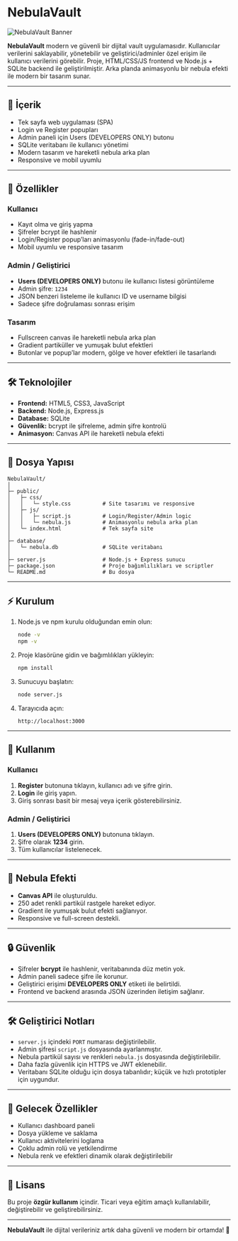 # NebulaVault

![NebulaVault Banner](https://via.placeholder.com/800x200.png?text=NebulaVault)

**NebulaVault** modern ve güvenli bir dijital vault uygulamasıdır. Kullanıcılar verilerini saklayabilir, yönetebilir ve geliştirici/adminler özel erişim ile kullanıcı verilerini görebilir. Proje, HTML/CSS/JS frontend ve Node.js + SQLite backend ile geliştirilmiştir. Arka planda animasyonlu bir nebula efekti ile modern bir tasarım sunar.

---

## 📌 İçerik

- Tek sayfa web uygulaması (SPA)
- Login ve Register popupları
- Admin paneli için Users (DEVELOPERS ONLY) butonu
- SQLite veritabanı ile kullanıcı yönetimi
- Modern tasarım ve hareketli nebula arka plan
- Responsive ve mobil uyumlu

---

## 🚀 Özellikler

### Kullanıcı

- Kayıt olma ve giriş yapma
- Şifreler bcrypt ile hashlenir
- Login/Register popup’ları animasyonlu (fade-in/fade-out)
- Mobil uyumlu ve responsive tasarım

### Admin / Geliştirici

- **Users (DEVELOPERS ONLY)** butonu ile kullanıcı listesi görüntüleme
- Admin şifre: `1234`
- JSON benzeri listeleme ile kullanıcı ID ve username bilgisi
- Sadece şifre doğrulaması sonrası erişim

### Tasarım

- Fullscreen canvas ile hareketli nebula arka plan
- Gradient partiküller ve yumuşak bulut efektleri
- Butonlar ve popup’lar modern, gölge ve hover efektleri ile tasarlandı

---

## 🛠️ Teknolojiler

- **Frontend:** HTML5, CSS3, JavaScript
- **Backend:** Node.js, Express.js
- **Database:** SQLite
- **Güvenlik:** bcrypt ile şifreleme, admin şifre kontrolü
- **Animasyon:** Canvas API ile hareketli nebula efekti

---

## 📂 Dosya Yapısı

```
NebulaVault/
│
├─ public/
│   ├─ css/
│   │   └─ style.css          # Site tasarımı ve responsive
│   ├─ js/
│   │   ├─ script.js          # Login/Register/Admin logic
│   │   └─ nebula.js          # Animasyonlu nebula arka plan
│   └─ index.html             # Tek sayfa site
│
├─ database/
│   └─ nebula.db              # SQLite veritabanı
│
├─ server.js                  # Node.js + Express sunucu
├─ package.json               # Proje bağımlılıkları ve scriptler
└─ README.md                  # Bu dosya
```

---

## ⚡ Kurulum

1. Node.js ve npm kurulu olduğundan emin olun:

   ```bash
   node -v
   npm -v
   ```

2. Proje klasörüne gidin ve bağımlılıkları yükleyin:

   ```bash
   npm install
   ```

3. Sunucuyu başlatın:

   ```bash
   node server.js
   ```

4. Tarayıcıda açın:

   ```
   http://localhost:3000
   ```

---

## 📝 Kullanım

### Kullanıcı

1. **Register** butonuna tıklayın, kullanıcı adı ve şifre girin.
2. **Login** ile giriş yapın.
3. Giriş sonrası basit bir mesaj veya içerik gösterebilirsiniz.

### Admin / Geliştirici

1. **Users (DEVELOPERS ONLY)** butonuna tıklayın.
2. Şifre olarak **1234** girin.
3. Tüm kullanıcılar listelenecek.

---

## 🎨 Nebula Efekti

- **Canvas API** ile oluşturuldu.
- 250 adet renkli partikül rastgele hareket ediyor.
- Gradient ile yumuşak bulut efekti sağlanıyor.
- Responsive ve full-screen destekli.

---

## 🔒 Güvenlik

- Şifreler **bcrypt** ile hashlenir, veritabanında düz metin yok.
- Admin paneli sadece şifre ile korunur.
- Geliştirici erişimi **DEVELOPERS ONLY** etiketi ile belirtildi.
- Frontend ve backend arasında JSON üzerinden iletişim sağlanır.

---

## 🛠️ Geliştirici Notları

- `server.js` içindeki `PORT` numarası değiştirilebilir.
- Admin şifresi `script.js` dosyasında ayarlanmıştır.
- Nebula partikül sayısı ve renkleri `nebula.js` dosyasında değiştirilebilir.
- Daha fazla güvenlik için HTTPS ve JWT eklenebilir.
- Veritabanı SQLite olduğu için dosya tabanlıdır; küçük ve hızlı prototipler için uygundur.

---

## 🔮 Gelecek Özellikler

- Kullanıcı dashboard paneli
- Dosya yükleme ve saklama
- Kullanıcı aktivitelerini loglama
- Çoklu admin rolü ve yetkilendirme
- Nebula renk ve efektleri dinamik olarak değiştirilebilir

---

## 📌 Lisans

Bu proje **özgür kullanım** içindir. Ticari veya eğitim amaçlı kullanılabilir, değiştirebilir ve geliştirebilirsiniz.

---

**NebulaVault** ile dijital verileriniz artık daha güvenli ve modern bir ortamda! 🌌
